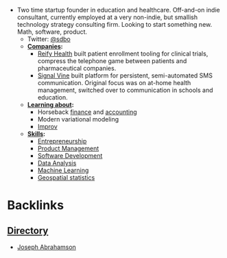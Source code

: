 - Two time startup founder in education and healthcare. Off-and-on indie consultant, currently employed at a very non-indie, but smallish technology strategy consulting firm. Looking to start something new. Math, software, product.
    - Twitter: [@sdbo](https://twitter.com/sdbo)
    - **[Companies](<Companies.md>):**
        - [Reify Health](https://www.reifyhealth.com/) built patient enrollment tooling for clinical trials, compress the telephone game between patients and pharmaceutical companies.
        - [Signal Vine](https://www.signalvine.com/) built platform for persistent, semi-automated SMS communication. Original focus was on at-home health management, switched over to communication in schools and education.
    - **[Learning about](<Learning about.md>):**
        - Horseback [finance](<finance.md>) and [accounting](<accounting.md>)
        - Modern variational modeling
        - [Improv](<Improv.md>)
    - **[Skills](<Skills.md>):**
        - [Entrepreneurship](<Entrepreneurship.md>)
        - [Product Management](<Product Management.md>)
        - [Software Development](<Software Development.md>)
        - [Data Analysis](<Data Analysis.md>)
        - [Machine Learning](<Machine Learning.md>)
        - [Geospatial statistics](<Geospatial statistics.md>)

# Backlinks
## [Directory](<Directory.md>)
- [Joseph Abrahamson](<Joseph Abrahamson.md>)

